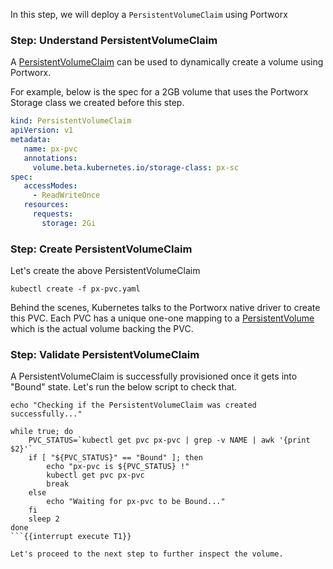 In this step, we will deploy a `PersistentVolumeClaim` using Portworx

### Step: Understand PersistentVolumeClaim

A [PersistentVolumeClaim](https://kubernetes.io/docs/concepts/storage/persistent-volumes/#persistentvolumeclaims) can be used to dynamically create a volume using Portworx. 

For example, below is the spec for a 2GB volume that uses the Portworx Storage class we created before this step.
```yaml
kind: PersistentVolumeClaim
apiVersion: v1
metadata:
   name: px-pvc
   annotations:
     volume.beta.kubernetes.io/storage-class: px-sc
spec:
   accessModes:
     - ReadWriteOnce
   resources:
     requests:
       storage: 2Gi
```

### Step: Create PersistentVolumeClaim
Let's create the above PersistentVolumeClaim
```
kubectl create -f px-pvc.yaml
```

Behind the scenes, Kubernetes talks to the Portworx native driver to create this PVC. Each PVC has a unique one-one mapping to a [PersistentVolume](https://kubernetes.io/docs/concepts/storage/persistent-volumes/) which is the actual volume backing the PVC.

### Step: Validate PersistentVolumeClaim

A PersistentVolumeClaim is successfully provisioned once it gets into "Bound" state. Let's run the below script to check that.

```
echo "Checking if the PersistentVolumeClaim was created successfully..."

while true; do
    PVC_STATUS=`kubectl get pvc px-pvc | grep -v NAME | awk '{print $2}'`
    if [ "${PVC_STATUS}" == "Bound" ]; then
        echo "px-pvc is ${PVC_STATUS} !"
        kubectl get pvc px-pvc
        break
    else
        echo "Waiting for px-pvc to be Bound..."
    fi
    sleep 2
done
```{{interrupt execute T1}}

Let's proceed to the next step to further inspect the volume.